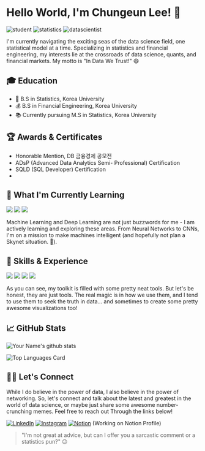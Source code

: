 # Hello World, I'm Chungeun Lee! 👋

![student](https://img.shields.io/badge/-Student-blue)
![statistics](https://img.shields.io/badge/-Statistics-red)
![datascientist](https://img.shields.io/badge/-Data%20Scientist-yellowgreen)

I'm currently navigating the exciting seas of the data science field, one statistical model at a time. Specializing in statistics and financial engineering, my interests lie at the crossroads of data science, quants, and financial markets. My motto is "In Data We Trust!" 😄

## 🎓 Education

- 📜 B.S in Statistics, Korea University
- 💰 B.S in Financial Engineering, Korea University
- 📚 Currently pursuing M.S in Statistics, Korea University

## 🏆 Awards & Certificates

- Honorable Mention, DB 금융경제 공모전
- ADsP (Advanced Data Analytics Semi- Professional) Certification
- SQLD (SQL Developer) Certification
- 
## 🧠 What I'm Currently Learning

<img src="https://img.shields.io/badge/TensorFlow-FF6F00?style=flat-square&logo=TensorFlow&logoColor=white"/> <img src="https://img.shields.io/badge/Pytorch-EE4C2C?style=flat-square&logo=Pytorch&logoColor=white"/> <img src="https://img.shields.io/badge/Keras-D00000?style=flat-square&logo=Keras&logoColor=white"/>

Machine Learning and Deep Learning are not just buzzwords for me - I am actively learning and exploring these areas. From Neural Networks to CNNs, I'm on a mission to make machines intelligent (and hopefully not plan a Skynet situation. 🤞).

## 💼 Skills & Experience

<img src="https://img.shields.io/badge/R-276DC3?style=flat-square&logo=R&logoColor=white"/> <img src="https://img.shields.io/badge/Python-3766AB?style=flat-square&logo=Python&logoColor=white"/> <img src="https://img.shields.io/badge/Tidyverse-1A162D?style=flat-square&logo=Tidyverse&logoColor=white"/> <img src="https://img.shields.io/badge/mySQL-4479A1?style=flat-square&logo=mySQL&logoColor=white"/>

As you can see, my toolkit is filled with some pretty neat tools. But let's be honest, they are just tools. The real magic is in how we use them, and I tend to use them to seek the truth in data... and sometimes to create some pretty awesome visualizations too!

## 📈 GitHub Stats

![Your Name's github stats](https://github-readme-stats.vercel.app/api?username=lce99&show_icons=true&count_private=true)

![Top Languages Card](https://github-readme-stats.vercel.app/api/top-langs/?username=lce99&layout=compact)

## 🙋‍♂️ Let's Connect

While I do believe in the power of data, I also believe in the power of networking. So, let's connect and talk about the latest and greatest in the world of data science, or maybe just share some awesome number-crunching memes. Feel free to reach out Through the links below!


[![LinkedIn](https://img.shields.io/badge/-LinkedIn-blue?style=flat-square&logo=Linkedin&logoColor=white&link=https://www.linkedin.com/in/충은-이-654950200/)](https://www.linkedin.com/in/충은-이-654950200/)
[![Instagram](https://img.shields.io/badge/-Instagram-E4405F?style=flat-square&logo=Instagram&logoColor=white&link=https://www.instagram.com/2c_gra_ce)](https://www.instagram.com/2c_gra_ce)
[![Notion](https://img.shields.io/badge/-Notion-black?style=flat-square&logo=notion&logoColor=white&link=https://yournotionlink)](https://yournotionlink) 
(Working on Notion Profile)

> "I'm not great at advice, but can I offer you a sarcastic comment or a statistics pun?" 😉
